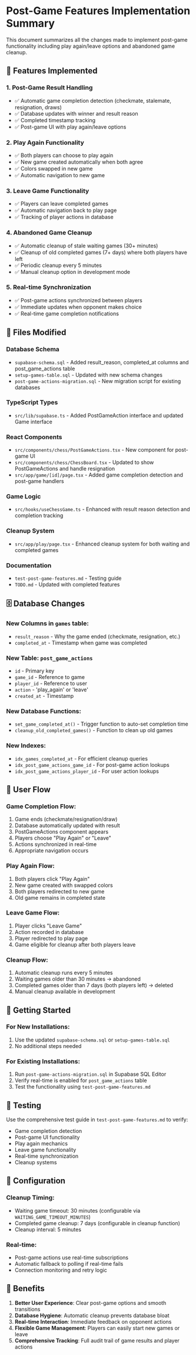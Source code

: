 # Post-Game Features Implementation Summary

This document summarizes all the changes made to implement post-game functionality including play again/leave options and abandoned game cleanup.

## 🎯 Features Implemented

### 1. Post-Game Result Handling
- ✅ Automatic game completion detection (checkmate, stalemate, resignation, draws)
- ✅ Database updates with winner and result reason
- ✅ Completed timestamp tracking
- ✅ Post-game UI with play again/leave options

### 2. Play Again Functionality
- ✅ Both players can choose to play again
- ✅ New game created automatically when both agree
- ✅ Colors swapped in new game
- ✅ Automatic navigation to new game

### 3. Leave Game Functionality
- ✅ Players can leave completed games
- ✅ Automatic navigation back to play page
- ✅ Tracking of player actions in database

### 4. Abandoned Game Cleanup
- ✅ Automatic cleanup of stale waiting games (30+ minutes)
- ✅ Cleanup of old completed games (7+ days) where both players have left
- ✅ Periodic cleanup every 5 minutes
- ✅ Manual cleanup option in development mode

### 5. Real-time Synchronization
- ✅ Post-game actions synchronized between players
- ✅ Immediate updates when opponent makes choice
- ✅ Real-time game completion notifications

## 📁 Files Modified

### Database Schema
- `supabase-schema.sql` - Added result_reason, completed_at columns and post_game_actions table
- `setup-games-table.sql` - Updated with new schema changes
- `post-game-actions-migration.sql` - New migration script for existing databases

### TypeScript Types
- `src/lib/supabase.ts` - Added PostGameAction interface and updated Game interface

### React Components
- `src/components/chess/PostGameActions.tsx` - New component for post-game UI
- `src/components/chess/ChessBoard.tsx` - Updated to show PostGameActions and handle resignation
- `src/app/game/[id]/page.tsx` - Added game completion detection and post-game handlers

### Game Logic
- `src/hooks/useChessGame.ts` - Enhanced with result reason detection and completion tracking

### Cleanup System
- `src/app/play/page.tsx` - Enhanced cleanup system for both waiting and completed games

### Documentation
- `test-post-game-features.md` - Testing guide
- `TODO.md` - Updated with completed features

## 🗄️ Database Changes

### New Columns in `games` table:
- `result_reason` - Why the game ended (checkmate, resignation, etc.)
- `completed_at` - Timestamp when game was completed

### New Table: `post_game_actions`
- `id` - Primary key
- `game_id` - Reference to game
- `player_id` - Reference to user
- `action` - 'play_again' or 'leave'
- `created_at` - Timestamp

### New Database Functions:
- `set_game_completed_at()` - Trigger function to auto-set completion time
- `cleanup_old_completed_games()` - Function to clean up old games

### New Indexes:
- `idx_games_completed_at` - For efficient cleanup queries
- `idx_post_game_actions_game_id` - For post-game action lookups
- `idx_post_game_actions_player_id` - For user action lookups

## 🔄 User Flow

### Game Completion Flow:
1. Game ends (checkmate/resignation/draw)
2. Database automatically updated with result
3. PostGameActions component appears
4. Players choose "Play Again" or "Leave"
5. Actions synchronized in real-time
6. Appropriate navigation occurs

### Play Again Flow:
1. Both players click "Play Again"
2. New game created with swapped colors
3. Both players redirected to new game
4. Old game remains in completed state

### Leave Game Flow:
1. Player clicks "Leave Game"
2. Action recorded in database
3. Player redirected to play page
4. Game eligible for cleanup after both players leave

### Cleanup Flow:
1. Automatic cleanup runs every 5 minutes
2. Waiting games older than 30 minutes → abandoned
3. Completed games older than 7 days (both players left) → deleted
4. Manual cleanup available in development

## 🚀 Getting Started

### For New Installations:
1. Use the updated `supabase-schema.sql` or `setup-games-table.sql`
2. No additional steps needed

### For Existing Installations:
1. Run `post-game-actions-migration.sql` in Supabase SQL Editor
2. Verify real-time is enabled for `post_game_actions` table
3. Test the functionality using `test-post-game-features.md`

## 🧪 Testing

Use the comprehensive test guide in `test-post-game-features.md` to verify:
- Game completion detection
- Post-game UI functionality
- Play again mechanics
- Leave game functionality
- Real-time synchronization
- Cleanup systems

## 🔧 Configuration

### Cleanup Timing:
- Waiting game timeout: 30 minutes (configurable via `WAITING_GAME_TIMEOUT_MINUTES`)
- Completed game cleanup: 7 days (configurable in cleanup function)
- Cleanup interval: 5 minutes

### Real-time:
- Post-game actions use real-time subscriptions
- Automatic fallback to polling if real-time fails
- Connection monitoring and retry logic

## 🎉 Benefits

1. **Better User Experience**: Clear post-game options and smooth transitions
2. **Database Hygiene**: Automatic cleanup prevents database bloat
3. **Real-time Interaction**: Immediate feedback on opponent actions
4. **Flexible Game Management**: Players can easily start new games or leave
5. **Comprehensive Tracking**: Full audit trail of game results and player actions
